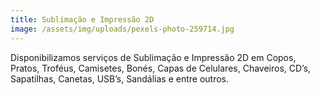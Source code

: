 ```yaml
---
title: Sublimação e Impressão 2D
image: /assets/img/uploads/pexels-photo-259714.jpg
---
```

Disponibilizamos serviços de Sublimação e Impressão 2D em Copos, Pratos, Troféus, Camisetes, Bonés, Capas de Celulares, Chaveiros, CD’s, Sapatilhas, Canetas, USB’s, Sandálias e entre outros.
